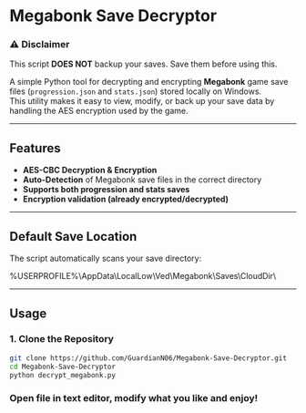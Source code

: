# Megabonk Save Decryptor

### ⚠ Disclaimer
This script **DOES NOT** backup your saves. Save them before using this.

A simple Python tool for decrypting and encrypting **Megabonk** game save files (`progression.json` and `stats.json`) stored locally on Windows.  
This utility makes it easy to view, modify, or back up your save data by handling the AES encryption used by the game.



---

## Features

-  **AES-CBC Decryption & Encryption**
-  **Auto-Detection** of Megabonk save files in the correct directory  
-  **Supports both progression and stats saves**
-  **Encryption validation (already encrypted/decrypted)**
---

## Default Save Location

The script automatically scans your save directory:

%USERPROFILE%\AppData\LocalLow\Ved\Megabonk\Saves\CloudDir\

---

## Usage

### 1. Clone the Repository
```bash
git clone https://github.com/GuardianN06/Megabonk-Save-Decryptor.git
cd Megabonk-Save-Decryptor
python decrypt_megabonk.py
```

### Open file in text editor, modify what you like and enjoy!
